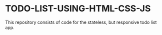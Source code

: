 # TODO-LIST-USING-HTML-CSS-JS
This repository consists of code for the stateless, but responsive todo list app. 
